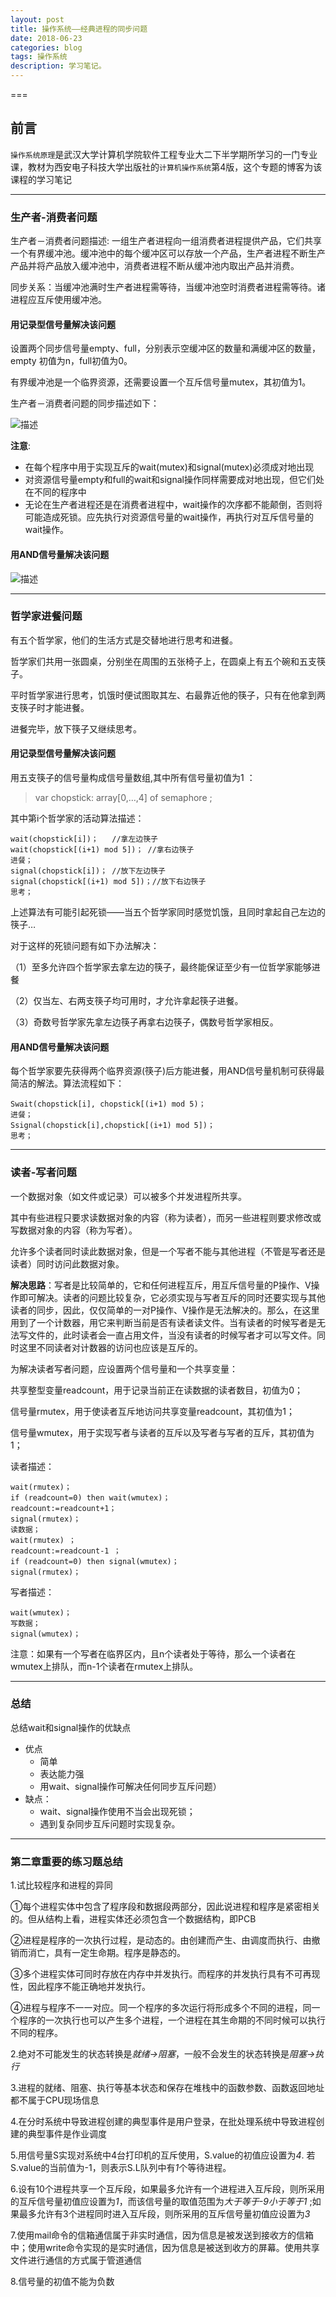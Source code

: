 ```yaml
---
layout: post
title: 操作系统——经典进程的同步问题
date: 2018-06-23
categories: blog
tags: 操作系统
description: 学习笔记。
---
```


===
## 前言

`操作系统原理`是武汉大学计算机学院软件工程专业大二下半学期所学习的一门专业课，教材为西安电子科技大学出版社的`计算机操作系统`第4版，这个专题的博客为该课程的学习笔记

---
### 生产者-消费者问题
生产者－消费者问题描述: 一组生产者进程向一组消费者进程提供产品，它们共享一个有界缓冲池。缓冲池中的每个缓冲区可以存放一个产品，生产者进程不断生产产品并将产品放入缓冲池中，消费者进程不断从缓冲池内取出产品并消费。

同步关系：当缓冲池满时生产者进程需等待，当缓冲池空时消费者进程需等待。诸进程应互斥使用缓冲池。

#### 用记录型信号量解决该问题
设置两个同步信号量empty、full，分别表示空缓冲区的数量和满缓冲区的数量，empty 初值为n，full初值为0。

有界缓冲池是一个临界资源，还需要设置一个互斥信号量mutex，其初值为1。

生产者－消费者问题的同步描述如下：

![描述](https://raw.githubusercontent.com/yaowenqing/blog.io/master/img/OS_7.png)

**注意**:
- 在每个程序中用于实现互斥的wait(mutex)和signal(mutex)必须成对地出现
- 对资源信号量empty和full的wait和signal操作同样需要成对地出现，但它们处在不同的程序中
- 无论在生产者进程还是在消费者进程中，wait操作的次序都不能颠倒，否则将可能造成死锁。应先执行对资源信号量的wait操作，再执行对互斥信号量的wait操作。

#### 用AND信号量解决该问题
![描述](https://raw.githubusercontent.com/yaowenqing/blog.io/master/img/OS_8.png)

---
### 哲学家进餐问题
有五个哲学家，他们的生活方式是交替地进行思考和进餐。

哲学家们共用一张圆桌，分别坐在周围的五张椅子上，在圆桌上有五个碗和五支筷子。

平时哲学家进行思考，饥饿时便试图取其左、右最靠近他的筷子，只有在他拿到两支筷子时才能进餐。

进餐完毕，放下筷子又继续思考。

#### 用记录型信号量解决该问题

用五支筷子的信号量构成信号量数组,其中所有信号量初值为1 ：
>var chopstick: array[0,…,4] of semaphore ;

其中第i个哲学家的活动算法描述：

```
wait(chopstick[i])；   //拿左边筷子
wait(chopstick[(i+1) mod 5])； //拿右边筷子
进餐；
signal(chopstick[i])； //放下左边筷子
signal(chopstick[(i+1) mod 5])；//放下右边筷子
思考；
```
上述算法有可能引起死锁——当五个哲学家同时感觉饥饿，且同时拿起自己左边的筷子…

对于这样的死锁问题有如下办法解决：

（1）至多允许四个哲学家去拿左边的筷子，最终能保证至少有一位哲学家能够进餐

（2）仅当左、右两支筷子均可用时，才允许拿起筷子进餐。

（3）奇数号哲学家先拿左边筷子再拿右边筷子，偶数号哲学家相反。

#### 用AND信号量解决该问题
每个哲学家要先获得两个临界资源(筷子)后方能进餐，用AND信号量机制可获得最简洁的解法。算法流程如下：

```
Swait(chopstick[i], chopstick[(i+1) mod 5)； 
进餐；
Ssignal(chopstick[i],chopstick[(i+1) mod 5])；
思考；
```

---
### 读者-写者问题
一个数据对象（如文件或记录）可以被多个并发进程所共享。

其中有些进程只要求读数据对象的内容（称为读者），而另一些进程则要求修改或写数据对象的内容（称为写者）。

允许多个读者同时读此数据对象，但是一个写者不能与其他进程（不管是写者还是读者）同时访问此数据对象。

**解决思路**：写者是比较简单的，它和任何进程互斥，用互斥信号量的P操作、V操作即可解决。读者的问题比较复杂，它必须实现与写者互斥的同时还要实现与其他读者的同步，因此，仅仅简单的一对P操作、V操作是无法解决的。那么，在这里用到了一个计数器，用它来判断当前是否有读者读文件。当有读者的时候写者是无法写文件的，此时读者会一直占用文件，当没有读者的时候写者才可以写文件。同时这里不同读者对计数器的访问也应该是互斥的。

为解决读者写者问题，应设置两个信号量和一个共享变量：

共享整型变量readcount，用于记录当前正在读数据的读者数目，初值为0；

信号量rmutex，用于使读者互斥地访问共享变量readcount，其初值为1；

信号量wmutex，用于实现写者与读者的互斥以及写者与写者的互斥，其初值为1；

读者描述：
```
wait(rmutex)；
if (readcount=0) then wait(wmutex)；          	    
readcount:=readcount+1；            
signal(rmutex)；
读数据；
wait(rmutex) ；
readcount:=readcount-1 ；
if (readcount=0) then signal(wmutex)；
signal(rmutex)；
```
写者描述：
```
wait(wmutex)；
写数据；
signal(wmutex)；
```
注意：如果有一个写者在临界区内，且n个读者处于等待，那么一个读者在wmutex上排队，而n-1个读者在rmutex上排队。

---
### 总结
总结wait和signal操作的优缺点
- 优点
  - 简单
  - 表达能力强
  - 用wait、signal操作可解决任何同步互斥问题）
- 缺点：
  - wait、signal操作使用不当会出现死锁；
  - 遇到复杂同步互斥问题时实现复杂。

---
### 第二章重要的练习题总结
1.试比较程序和进程的异同

①每个进程实体中包含了程序段和数据段两部分，因此说进程和程序是紧密相关的。但从结构上看，进程实体还必须包含一个数据结构，即PCB

②进程是程序的一次执行过程，是动态的。由创建而产生、由调度而执行、由撤销而消亡，具有一定生命期。程序是静态的。

③多个进程实体可同时存放在内存中并发执行。而程序的并发执行具有不可再现性，因此程序不能正确地并发执行。

④进程与程序不一一对应。同一个程序的多次运行将形成多个不同的进程，同一个程序的一次执行也可以产生多个进程，一个进程在其生命期的不同时候可以执行不同的程序。

2.绝对不可能发生的状态转换是*就绪->阻塞*，一般不会发生的状态转换是*阻塞->执行*

3.进程的就绪、阻塞、执行等基本状态和保存在堆栈中的函数参数、函数返回地址都不属于CPU现场信息

4.在分时系统中导致进程创建的典型事件是用户登录，在批处理系统中导致进程创建的典型事件是作业调度

5.用信号量S实现对系统中4台打印机的互斥使用，S.value的初值应设置为*4*. 若S.value的当前值为-1，则表示S.L队列中有*1*个等待进程。

6.设有10个进程共享一个互斥段，如果最多允许有一个进程进入互斥段，则所采用的互斥信号量初值应设置为*1*，而该信号量的取值范围为*大于等于-9小于等于1* ;如果最多允许有3个进程同时进入互斥段，则所采用的互斥信号量初值应设置为*3*

7.使用mail命令的信箱通信属于非实时通信，因为信息是被发送到接收方的信箱中；使用write命令实现的是实时通信，因为信息是被送到收方的屏幕。使用共享文件进行通信的方式属于管道通信

8.信号量的初值不能为负数
